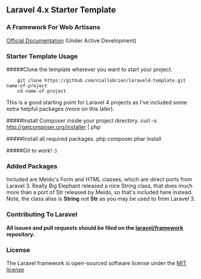 ## Laravel 4.x Starter Template

### A Framework For Web Artisans

[Official Documentation](http://four.laravel.com) (Under Active Development)

### Starter Template Usage
#####Clone the template wherever you want to start your project.

		git clone https://github.com/niallobrien/laravel4-template.git name-of-project
		cd name-of-project

This is a good starting point for Laravel 4 projects as I've included some extra helpful packages (more on this later).

#####Install Composer inside your project directory.
		curl -s http://getcomposer.org/installer | php

#####Install all required packages.
		php composer.phar install

#####Git to work! :)

### Added Packages
Included are Meido's Form and HTML classes, which are direct ports from Laravel 3.
Really Big Elephant released a nice String class, that does much more than a port of Str released by Meido, so that's included here instead. Note, the class alias is **String** not **Str** as you may be used to from Laravel 3.

### Contributing To Laravel

**All issues and pull requests should be filed on the [laravel/framework](http://github.com/laravel/framework) repository.**

### License

The Laravel framework is open-sourced software license under the [MIT license](http://opensource.org/licenses/MIT)